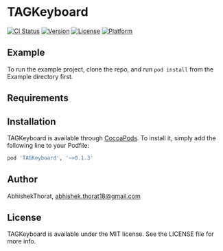 # TAGKeyboard

[![CI Status](http://img.shields.io/travis/AbhishekThorat/TAGKeyboard.svg?style=flat)](https://travis-ci.org/AbhishekThorat/TAGKeyboard)
[![Version](https://img.shields.io/cocoapods/v/TAGKeyboard.svg?style=flat)](http://cocoapods.org/pods/TAGKeyboard)
[![License](https://img.shields.io/cocoapods/l/TAGKeyboard.svg?style=flat)](http://cocoapods.org/pods/TAGKeyboard)
[![Platform](https://img.shields.io/cocoapods/p/TAGKeyboard.svg?style=flat)](http://cocoapods.org/pods/TAGKeyboard)

## Example

To run the example project, clone the repo, and run `pod install` from the Example directory first.

## Requirements

## Installation

TAGKeyboard is available through [CocoaPods](http://cocoapods.org). To install
it, simply add the following line to your Podfile:

```ruby
pod 'TAGKeyboard', '~>0.1.3'
```

## Author

AbhishekThorat, abhishek.thorat18@gmail.com

## License

TAGKeyboard is available under the MIT license. See the LICENSE file for more info.
